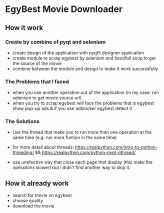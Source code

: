 # EgyBest Movie Downloader

## How it work

 ### Create by combine of pyqt and selenium
  - create design of the application with pyqt5 designer application
  - create module to scrap egybest by selenium and beutifull soup to get the source of the movie
  - combine between the module and design to make it work successfully
  
 ### The Problems that I faced
  - when you use another operation out of the application (in my case: run selenium to get movie source url)
  - when you try to scrap egybest will face the problems that is egybest show pop-up ads & if you use adblocker egybest detect it
  
 ### The Solutions
  - Use the thread that make you to run more than one operation at the same time (e.g: run more funtion in the same time)
  - for more detail about threads: https://realpython.com/intro-to-python-threading/ && https://realpython.com/python-pyqt-qthread/
  
  - use unefective way that close each page that display (this make the operations slower) but I didn't find another way to skip it.
  
  


## How it already work
 - search for movie on egybest
 - choose quality 
 - download the movie 
